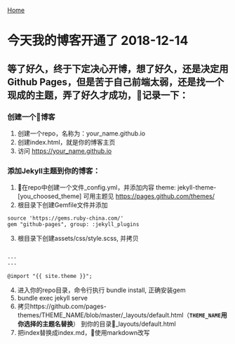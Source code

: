 [Home](../../../../)

# 今天我的博客开通了 2018-12-14

## 等了好久，终于下定决心开博，想了好久，还是决定用Github Pages，但是苦于自己前端太弱，还是找一个现成的主题，弄了好久才成功，记录一下：

### 创建一个博客
1. 创建一个repo，名称为：your_name.github.io
2. 创建index.html，就是你的博客主页
3. 访问 https://your_name.github.io

### 添加Jekyll主题到你的博客：
1. 在repo中创建一个文件_config.yml，并添加内容
theme: jekyll-theme-[you_choosed_theme]
可用主题见 https://pages.github.com/themes/
2. 根目录下创建Gemfile文件并添加
```
source 'https://gems.ruby-china.com/'
gem "github-pages", group: :jekyll_plugins
```
3. 根目录下创建assets/css/style.scss, 并拷贝

```

---
---

@import "{{ site.theme }}";
```
4. 进入你的repo目录，命令行执行 bundle install, 正确安装gem
5. bundle exec jekyll serve
6. 拷贝https://github.com/pages-themes/THEME_NAME/blob/master/_layouts/default.html（**`THEME_NAME`用你选择的主题名替换**）
到你的目录_layouts/default.html
7. 把index替换成index.md，使用markdown改写
